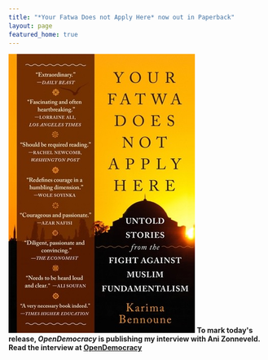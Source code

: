 ```yaml
---
title: "*Your Fatwa Does not Apply Here* now out in Paperback"
layout: page
featured_home: true
---
```

![](/assets/img/cover_your-fatwa-does-not-apply-here_pb_978-0-393-35025-8-s.jpg) **To mark today's release, *OpenDemocracy* is publishing my interview with Ani Zonneveld. Read the interview at [OpenDemocracy](https://www.opendemocracy.net/5050/ani-zonneveld/progressive-muslims-in-world-of-isis-and-islamophobes)**